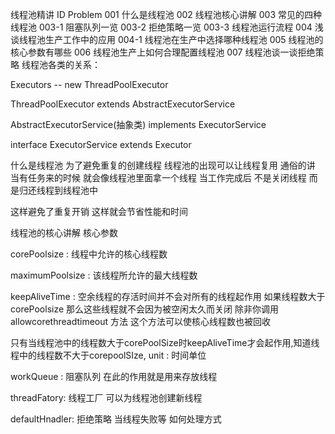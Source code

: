 线程池精讲
ID	Problem
001	什么是线程池
002	线程池核心讲解
003	常见的四种线程池
003-1	阻塞队列一览
003-2	拒绝策略一览
003-3	线程池运行流程
004	浅谈线程池生产工作中的应用
004-1	线程池在生产中选择哪种线程池
005	线程池的核心参数有哪些
006	线程池生产上如何合理配置线程池
007	线程池谈一谈拒绝策略
线程池各类的关系：

Executors -- new ThreadPoolExecutor

ThreadPoolExecutor extends AbstractExecutorService

AbstractExecutorService(抽象类) implements ExecutorService

interface ExecutorService extends Executor

什么是线程池
为了避免重复的创建线程 线程池的出现可以让线程复用 通俗的讲 当有任务来的时候 就会像线程池里面拿一个线程 当工作完成后 不是关闭线程 而是归还线程到线程池中

这样避免了重复开销 这样就会节省性能和时间

线程池的核心讲解
核心参数

corePoolsize : 线程中允许的核心线程数

maximumPoolsize : 该线程所允许的最大线程数

keepAliveTime : 空余线程的存活时间并不会对所有的线程起作用 如果线程数大于corePoolsize 那么这些线程就不会因为被空闲太久而关闭 除非你调用 allowcorethreadtimeout 方法 这个方法可以使核心线程数也被回收

只有当线程池中的线程数大于corePoolSize时keepAliveTime才会起作用,知道线程中的线程数不大于corepoolSIze,
unit : 时间单位

workQueue : 阻塞队列 在此的作用就是用来存放线程

threadFatory: 线程工厂 可以为线程池创建新线程

defaultHnadler: 拒绝策略 当线程失败等 如何处理方式
